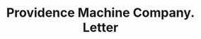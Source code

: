 ---
doi: 10.7916/D8HB0HBT
date_other: '1880'
date_other_textual: 1880-1889
form: correspondence
genre:
- Letters (correspondence)
name:
- Providence Machine Company
object_in_context_url: https://biggert.cul.columbia.edu/items/view/ave_biggert_01539
subject_hierarchical_geographic:
- Providence, Rhode Island, United States
subject_name:
- Providence Machine Company
title: Providence Machine Company. Letter
sort_title: Providence Machine Company. Letter
call_number: ave_biggert_01539
coordinates:
- 41.82361111111111,-71.42222222222223
pid: ave_biggert_01539
identifiers: ave_biggert_01539
thumbnail: https://derivativo-1.library.columbia.edu/iiif/2/ldpd:343886/full/!256,256/0/native.jpg
permalink: /biggert/ave_biggert_01539/
layout: iiif-image-page
---